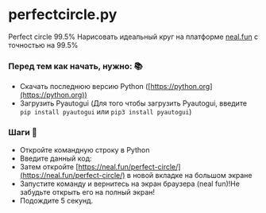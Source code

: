 # perfectcircle.py
Perfect circle 99.5%
Нарисовать идеальный круг на платформе [neal.fun](https://neal.fun) с точностью на 99.5%

### Перед тем как начать, нужно: 📚
- Скачать последнюю версию Python ([https://python.org](https://python.org))
 - Загрузить Pyautogui (Для того чтобы загрузить Pyautogui, введите `pip install pyautogui` или `pip3 install pyautogui`)
 
 ### Шаги 📜
- Откройте командную строку в Python 
- Введите данный код:
- Затем откройте [https://neal.fun/perfect-circle/](https://neal.fun/perfect-circle/) в новой вкладке на большом экране
- Запустите команду и вернитесь на экран браузера (neal fun)!Не забудьте открыть его на полный экран!
- Подождите 5 секунд.
